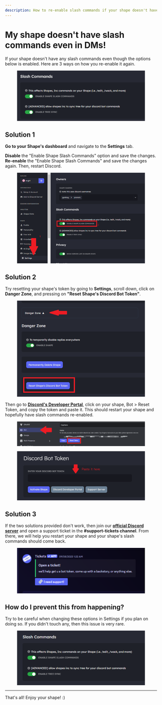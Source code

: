 ```yaml
---
description: How to re-enable slash commands if your shape doesn't have one.
---
```


# My shape doesn't have slash commands even in DMs!

If your shape doesn't have any slash commands even though the options below is enabled. Here are 3 ways on how you re-enable it again.

<figure><img src="../../.gitbook/assets/image (110).png" alt=""><figcaption></figcaption></figure>

## Solution 1

**Go to your Shape's dashboard** and navigate to the **Settings** tab.&#x20;

**Disable** the "Enable Shape Slash Commands" option and save the changes. **Re-enable** the "Enable Shape Slash Commands" and save the changes again. Then, restart Discord.

<figure><img src="../../.gitbook/assets/image (112).png" alt=""><figcaption></figcaption></figure>

## Solution 2

Try resetting your shape's token by going to **Settings**, scroll down, click on **Danger Zone**, and pressing on **"Reset Shape's Discord Bot Token"**.

<figure><img src="../../.gitbook/assets/image (114).png" alt=""><figcaption></figcaption></figure>

Then go to [**Discord's Developer Portal**](https://discord.com/developers/applications/), click on your shape, Bot > Reset Token, and copy the token and paste it. This should restart your shape and hopefully have slash commands re-enabled.

<figure><img src="../../.gitbook/assets/image (115).png" alt=""><figcaption></figcaption></figure>

<figure><img src="../../.gitbook/assets/image (116).png" alt=""><figcaption></figcaption></figure>

## Solution 3

If the two solutions provided don't work, then join our [**official Discord server**](https://discord.gg/shapes) and open a support ticket in the **#support-tickets channel**. From there, we will help you restart your shape and your shape's slash commands should come back.

<figure><img src="../../.gitbook/assets/image (117).png" alt=""><figcaption></figcaption></figure>

## How do I prevent this from happening?

Try to be careful when changing these options in Settings if you plan on doing so. If you didn't touch any, then this issue is very rare.

<figure><img src="../../.gitbook/assets/image (118).png" alt=""><figcaption></figcaption></figure>

***

That's all! Enjoy your shape! :)
